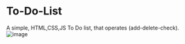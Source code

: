 # To-Do-List
A simple, HTML,CSS,JS To Do list, that operates (add-delete-check).
![image](https://user-images.githubusercontent.com/130024303/235140253-0bc97fe1-987b-4047-94b5-ce7490a913ef.png)
